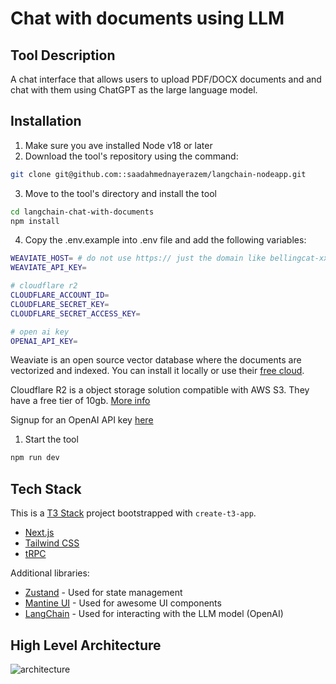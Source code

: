 # Chat with documents using LLM

## Tool Description

A chat interface that allows users to upload PDF/DOCX documents and and chat with them using ChatGPT as the large language model.

## Installation

1. Make sure you ave installed Node v18 or later
2. Download the tool's repository using the command:

```bash
git clone git@github.com::saadahmednayerazem/langchain-nodeapp.git
```

3. Move to the tool's directory and install the tool

```bash
cd langchain-chat-with-documents
npm install
```

4. Copy the .env.example into .env file and add the following variables:

```bash
WEAVIATE_HOST= # do not use https:// just the domain like bellingcat-xxx.weaviate.network
WEAVIATE_API_KEY=

# cloudflare r2
CLOUDFLARE_ACCOUNT_ID=
CLOUDFLARE_SECRET_KEY=
CLOUDFLARE_SECRET_ACCESS_KEY=

# open ai key
OPENAI_API_KEY=
```

Weaviate is an open source vector database where the documents are vectorized and indexed. You can install it locally or use their [free cloud](https://console.weaviate.cloud/).

Cloudflare R2 is a object storage solution compatible with AWS S3. They have a free tier of 10gb. [More info](https://www.cloudflare.com/products/r2/)

Signup for an OpenAI API key [here](https://platform.openai.com/)

1. Start the tool

```bash
npm run dev
```

## Tech Stack

This is a [T3 Stack](https://create.t3.gg/) project bootstrapped with `create-t3-app`.

- [Next.js](https://nextjs.org)
- [Tailwind CSS](https://tailwindcss.com)
- [tRPC](https://trpc.io)

Additional libraries:

- [Zustand](https://github.com/pmndrs/zustand) - Used for state management
- [Mantine UI](https://mantine.dev) - Used for awesome UI components
- [LangChain](https://js.langchain.com/docs/) - Used for interacting with the LLM model (OpenAI)

## High Level Architecture

![architecture](https://user-images.githubusercontent.com/4984377/233864756-ae1fc84b-2c64-490f-892f-022bd1c1a8b7.png)
